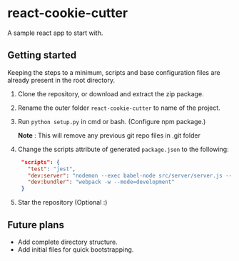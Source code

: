 # react-cookie-cutter

A sample react app to start with.

## Getting started

Keeping the steps to a minimum, scripts and base configuration files are already present in the root directory.

1. Clone the repository, or download and extract the zip package.
2. Rename the outer folder `react-cookie-cutter` to name of the project.
3. Run `python setup.py` in cmd or bash. (Configure npm package.)

   **Note** : This will remove any previous git repo files in .git folder

4. Change the scripts attribute of generated `package.json` to the following:

   ``` JSON
    "scripts": {
      "test": "jest",
      "dev:server": "nodemon --exec babel-node src/server/server.js --ignore dist/",
      "dev:bundler": "webpack -w --mode=development"
    }
   ```

5. Star the repository (Optional :)

## Future plans

- Add complete directory structure.
- Add initial files for quick bootstrapping.
